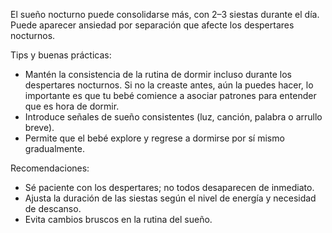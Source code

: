 El sueño nocturno puede consolidarse más, con 2–3 siestas durante el día.
Puede aparecer ansiedad por separación que afecte los despertares nocturnos.

Tips y buenas prácticas:
- Mantén la consistencia de la rutina de dormir incluso durante los despertares nocturnos. Si no la creaste antes, aún la puedes hacer, lo importante es que tu bebé comience a asociar patrones para entender que es hora de dormir.
- Introduce señales de sueño consistentes (luz, canción, palabra o arrullo breve).
- Permite que el bebé explore y regrese a dormirse por sí mismo gradualmente.

Recomendaciones:
- Sé paciente con los despertares; no todos desaparecen de inmediato.
- Ajusta la duración de las siestas según el nivel de energía y necesidad de descanso.
- Evita cambios bruscos en la rutina del sueño.
